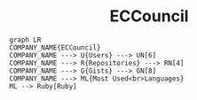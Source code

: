 <h1 align="center">ECCouncil</h1>

```mermaid
graph LR
COMPANY_NAME{ECCouncil}
COMPANY_NAME ---> U{Users} ---> UN[6]
COMPANY_NAME ---> R{Repositories} ---> RN[4]
COMPANY_NAME ---> G{Gists} ---> GN[8]
COMPANY_NAME ---> ML{Most Used<br>Languages}
ML --> Ruby[Ruby]
```
